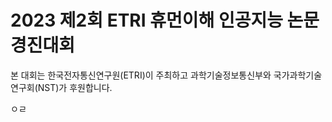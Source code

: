 # 2023 제2회 ETRI 휴먼이해 인공지능 논문경진대회
본 대회는 한국전자통신연구원(ETRI)이 주최하고 과학기술정보통신부와 국가과학기술연구회(NST)가 후원합니다.


ㅇㄹ
